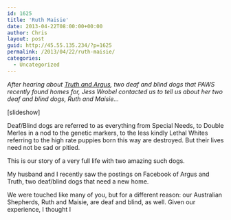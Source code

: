 ```yaml
---
id: 1625
title: 'Ruth Maisie'
date: 2013-04-22T08:00:00+00:00
author: Chris
layout: post
guid: http://45.55.135.234/?p=1625
permalink: /2013/04/22/ruth-maisie/
categories:
  - Uncategorized
---
```

_After hearing about [Truth and Argus](https://www.facebook.com/photo.php?fbid=489012477834504&set=a.107138139355275.13580.106570126078743&type=1&theater), two deaf and blind dogs that PAWS recently found homes for, Jess Wrobel contacted us to tell us about her two deaf and blind dogs, Ruth and Maisie&#8230;_

[slideshow]

Deaf/Blind dogs are referred to as everything from Special Needs, to Double Merles in a nod to the genetic markers, to the less kindly Lethal Whites referring to the high rate puppies born this way are destroyed. But their lives need not be sad or pitied.

This is our story of a very full life with two amazing such dogs.

<!--more-->



My husband and I recently saw the postings on Facebook of Argus and Truth, two deaf/blind dogs that need a new home.

We were touched like many of you, but for a different reason: our Australian Shepherds, Ruth and Maisie, are deaf and blind, as well. Given our experience, I thought I